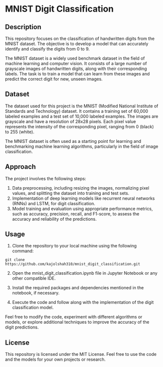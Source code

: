 # MNIST Digit Classification

## Description
This repository focuses on the classification of handwritten digits from the MNIST dataset. The objective is to develop a model that can accurately identify and classify the digits from 0 to 9.

The MNIST dataset is a widely used benchmark dataset in the field of machine learning and computer vision. It consists of a large number of grayscale images of handwritten digits, along with their corresponding labels. The task is to train a model that can learn from these images and predict the correct digit for new, unseen images.

## Dataset
The dataset used for this project is the MNIST (Modified National Institute of Standards and Technology) dataset. It contains a training set of 60,000 labeled examples and a test set of 10,000 labeled examples. The images are grayscale and have a resolution of 28x28 pixels. Each pixel value represents the intensity of the corresponding pixel, ranging from 0 (black) to 255 (white).

The MNIST dataset is often used as a starting point for learning and benchmarking machine learning algorithms, particularly in the field of image classification.

## Approach
The project involves the following steps:
1. Data preprocessing, including resizing the images, normalizing pixel values, and splitting the dataset into training and test sets.
2. Implementation of deep learning models like recurrent neural networks (RNNs) and LSTM, for digit classification.
3. Model training and evaluation using appropriate performance metrics, such as accuracy, precision, recall, and F1-score, to assess the accuracy and reliability of the predictions.

## Usage
1) Clone the repository to your local machine using the following command:
```
git clone https://github.com/kajolshah310/mnist_digit_classification.git
```
2) Open the mnist_digit_classification.ipynb file in Jupyter Notebook or any other compatible IDE.

3) Install the required packages and dependencies mentioned in the notebook, if necessary.

4) Execute the code and follow along with the implementation of the digit classification model.

Feel free to modify the code, experiment with different algorithms or models, or explore additional techniques to improve the accuracy of the digit predictions.

## License
This repository is licensed under the MIT License. Feel free to use the code and the models for your own projects or research.

